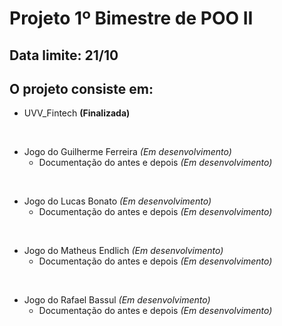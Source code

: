 # Projeto 1º Bimestre de POO II

## Data limite: 21/10

## O projeto consiste em:

* UVV_Fintech **(Finalizada)**

<br>

* Jogo do Guilherme Ferreira *(Em desenvolvimento)*
  * Documentação do antes e depois *(Em desenvolvimento)*

<br>

* Jogo do Lucas Bonato *(Em desenvolvimento)*
  * Documentação do antes e depois *(Em desenvolvimento)*

<br>
     
* Jogo do Matheus Endlich *(Em desenvolvimento)*
  * Documentação do antes e depois *(Em desenvolvimento)*
    
<br>

* Jogo do Rafael Bassul *(Em desenvolvimento)*
  * Documentação do antes e depois *(Em desenvolvimento)*
